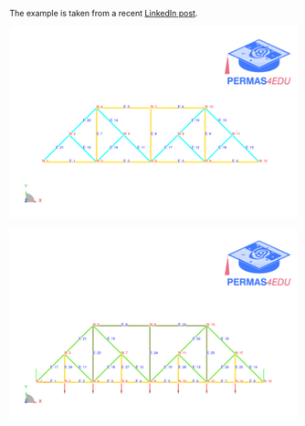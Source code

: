 The example is taken from a recent [LinkedIn post](https://www.linkedin.com/posts/lonny-thompson_fea-of-the-baltimore-truss-bridge-activity-7372990702432968704-zgvo?utm_source=share&utm_medium=member_desktop&rcm=ACoAAAKPHp0BbZDYvs6O4FWW34in8GbmY8ZMl7Q).

![Simplified Baltimore Truss](simplified_baltimore_truss.png "Simplified Baltimore Truss structure")

![Baltimore Truss](baltimore_truss.png "Baltimore Truss structure")
